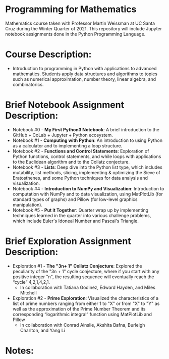 # Programming for Mathematics

Mathematics course taken with Professor Martin Weissman at UC Santa Cruz during the Winter Quarter of 2021. This repository will include Jupyter notebook assignments done in the Python Programming Language.  

# Course Description: 
* Introduction to programming in Python with applications to advanced mathematics. Students apply data structures and algorithms to topics such as numerical approximation, number theory, linear algebra, and combinatorics. 

# Brief Notebook Assignment Description:

* Notebook #0 - **My First Python3 Notebook**: A brief introduction to the GitHub + CoLab + Jupyter + Python ecosystem.
* Notebook #1 - **Computing with Python**: An introduction to using Python as a calculator and to implementing a loop structure. 
* Notebook #2 - **Functions and Control Statements**: Exploration of Python functions, control statements, and while loops with applications to the Euclidean algorithm and to the Collatz conjecture.
* Notebook #3 - **Lists**: Deep dive into the Python list type, which includes mutability, list methods, slicing, implementing & optimizing the Sieve of Eratosthenes, and some Python techniques for data analysis and visualization.
* Notebook #4 - **Introduction to NumPy and Visualization**: Introduction to computation with NumPy and to data visualization, using MatPlotLib (for standard types of graphs) and Pillow (for low-level graphics manipulation).
* Notebook #5 - **Put it Together**: Quarter wrap up by implementing techniques learned in the quarter into various challenge problems, which include Euler's Idoneal Number and Pascal's Triangle. 

# Brief Exploration Assignment Description:

* Exploration #1 - **The "3n+ 1" Collatz Conjecture**: Explored the peculiarity of the "3n + 1" cycle conjecture, where if  you start  with any positive integer "n", the resulting sequence will eventually reach the “cycle” 4,2,1,4,2,1.
  * In collaboration with Tatiana Godinez, Edward Hayden, and Miles Mitchell
* Exploration #2 - **Prime Exploration**: Visualized the characteristics of a list of prime numbers ranging from either 1 to "X" or from "X" to "Y" as well as the approximation of the Prime Number Theorem and its corresponding “logarithmic  integral” function using MatPlotLib and Pillow 
  * In collaboration with Conrad Ainslie, Akshita Bafna, Burleigh Charlton, and Yang Li

# Notes: 

